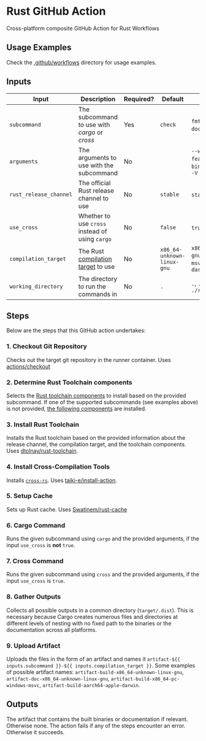 # Rust GitHub Action

Cross-platform composite GitHub Action for Rust Workflows 

## Usage Examples

Check the [.github/workflows](.github/workflows) directory for usage examples.

## Inputs

|Input  | Description | Required? | Default | Examples | 
|--|--|--|--|--|
| `subcommand` | The subcommand to use with *cargo* or *cross*  | Yes | `check` | `fmt`, `clippy`, `check`, `test`, `doc`, `build`, `run` | 
|`arguments`| The arguments to use with the subcommand | No | ` ` | `--workspace` `--all-features` `--bin binary_name` `-- --help` `-- -V` | 
| `rust_release_channel` | The official Rust release channel to use | No | `stable` | `stable`, `beta`, `nightly` | 
| `use_cross` |Whether to use `cross` instead of using `cargo`| No | `false` | `true`, `false` | 
| `compilation_target` | The Rust [compilation target](https://doc.rust-lang.org/nightly/rustc/platform-support.html) to use  | No | `x86_64-unknown-linux-gnu` | `x86_64-unknown-linux-gnu`, `x86_64-pc-windows-msvc`, `aarch64-apple-darwin` |
| `working_directory` | The directory to run the commands in  | No | `.` | `.`, `./tests/test_app`, `./rust_project_workspace` |

## Steps

Below are the steps that this GitHub action undertakes:

### 1. Checkout Git Repository

Checks out the target git repository in the runner container.
Uses [actions/checkout](https://github.com/actions/checkout)

### 2. Determine Rust Toolchain components

Selects the [Rust toolchain components](https://rust-lang.github.io/rustup/concepts/components.html) to install based on the provided subcommand. If one of the supported subcommands (see examples above) is not provided, [the following components](action.yml#L59) are installed.

### 3. Install Rust Toolchain

Installs the Rust toolchain based on the provided information about the release channel, the compilation target, and the toolchain components. Uses [dtolnay/rust-toolchain](https://github.com/dtolnay/rust-toolchain).

### 4. Install Cross-Compilation Tools

Installs [`cross-rs`](https://github.com/cross-rs/cross). Uses [taiki-e/install-action](https://github.com/taiki-e/install-action).

### 5. Setup Cache

Sets up Rust cache.
Uses [Swatinem/rust-cache](https://github.com/Swatinem/rust-cache)

### 6. Cargo Command

Runs the given subcommand using `cargo` and the provided arguments, if the input `use_cross` is **not** `true`.

### 7. Cross Command

Runs the given subcommand using `cross` and the provided arguments, if the input `use_cross` is `true`.

### 8. Gather Outputs

Collects all possible outputs in a common directory (`target/.dist`).
This is necessary because Cargo creates numerous files and directories at different levels of nesting with no fixed path to the binaries or the documentation across all platforms.

### 9. Upload Artifact

Uploads the files in the form of an artifact and names it `artifact-${{ inputs.subcommand }}-${{ inputs.compilation_target }}`. 
Some examples of possible artifact names: `artifact-build-x86_64-unknown-linux-gnu`, `artifact-doc-x86_64-unknown-linux-gnu`, `artifact-build-x86_64-pc-windows-msvc`, `artifact-build-aarch64-apple-darwin`.

## Outputs

The artifact that contains the built binaries or documentation if relevant. Otherwise none. 
The action fails if any of the steps encounter an error. Otherwise it succeeds.
